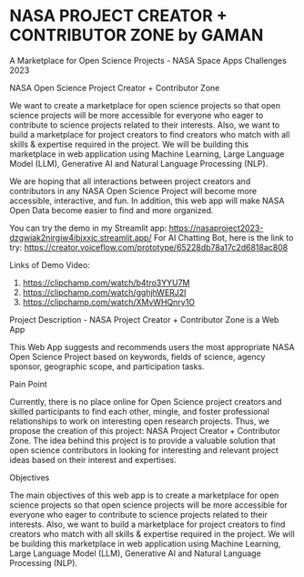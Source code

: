 # NASA PROJECT CREATOR + CONTRIBUTOR ZONE by GAMAN
A Marketplace for Open Science Projects  - NASA Space Apps Challenges 2023

NASA Open Science Project Creator + Contributor Zone

We want to create a marketplace for open science projects so that open science projects will be more accessible for everyone who eager to contribute to science projects related to their interests. Also, we want to build a marketplace for project creators to find creators who match with all skills & expertise required in the project. We will be building this marketplace in web application using Machine Learning, Large Language Model (LLM), Generative AI and Natural Language Processing (NLP).

We are hoping that all interactions between project creators and contributors in any NASA Open Science Project will become more accessible, interactive, and fun. In addition, this web app will make NASA Open Data become easier to find and more organized.

You can try the demo in my Streamlit app: https://nasaproject2023-dzgwiak2nirgiw4ibixxjc.streamlit.app/
For AI Chatting Bot, here is the link to try: https://creator.voiceflow.com/prototype/65228db78a17c2d6818ac808

Links of Demo Video:
1. https://clipchamp.com/watch/b4tro3YYU7M
2. https://clipchamp.com/watch/gghjhWERJ2I
3. https://clipchamp.com/watch/XMvWHQnry1O

   
Project Description - NASA Project Creator + Contributor Zone is a Web App

This Web App suggests and recommends users the most appropriate NASA Open Science Project based on keywords, fields of science, agency sponsor, geographic scope, and participation tasks.

Pain Point

Currently, there is no place online for Open Science project creators and skilled participants to find each other, mingle, and foster professional relationships to work on interesting open research projects. Thus, we propose the creation of this project: NASA Project Creator + Contributor Zone.
The idea behind this project is to provide a valuable solution that open science contributors in looking for interesting and relevant project ideas based on their interest and expertises.

Objectives

The main objectives of this web app is to create a marketplace for open science projects so that open science projects will be more accessible for everyone who eager to contribute to science projects related to their interests. Also, we want to build a marketplace for project creators to find creators who match with all skills & expertise required in the project. We will be building this marketplace in web application using Machine Learning, Large Language Model (LLM), Generative AI and Natural Language Processing (NLP).
